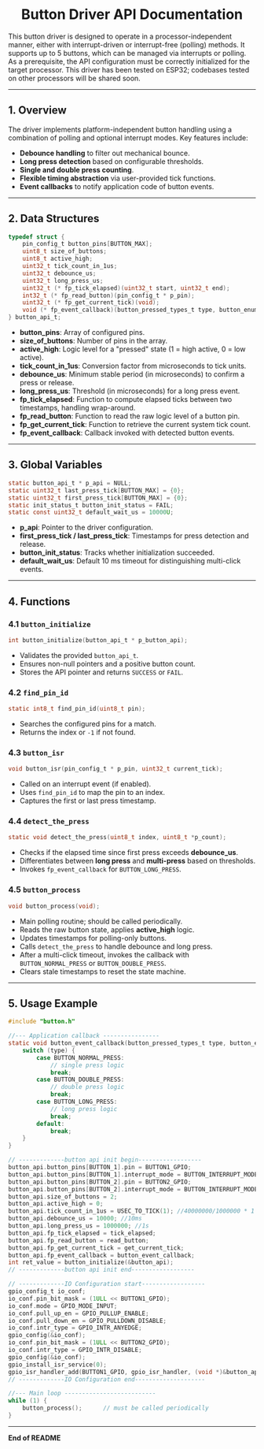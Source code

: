 <h1 align="center">Button Driver API Documentation</h1>

This button driver is designed to operate in a processor-independent manner, either with interrupt-driven or interrupt-free (polling) methods. 
It supports up to 5 buttons, which can be managed via interrupts or polling. As a prerequisite, the API configuration must be correctly initialized for the target processor.
This driver has been tested on ESP32; codebases tested on other processors will be shared soon.

---

## 1. Overview

The driver implements platform-independent button handling using a combination of polling and optional interrupt modes. Key features include:

* **Debounce handling** to filter out mechanical bounce.
* **Long press detection** based on configurable thresholds.
* **Single and double press counting**.
* **Flexible timing abstraction** via user-provided tick functions.
* **Event callbacks** to notify application code of button events.

---

## 2. Data Structures

```c
typedef struct {
    pin_config_t button_pins[BUTTON_MAX];
    uint8_t size_of_buttons;
    uint8_t active_high;
    uint32_t tick_count_in_1us;
    uint32_t debounce_us;
    uint32_t long_press_us;
    uint32_t (* fp_tick_elapsed)(uint32_t start, uint32_t end);
    int32_t (* fp_read_button)(pin_config_t * p_pin);
    uint32_t (* fp_get_current_tick)(void);
    void (* fp_event_callback)(button_pressed_types_t type, button_enum button_id);
} button_api_t;
```

* **button\_pins**: Array of configured pins.
* **size\_of\_buttons**: Number of pins in the array.
* **active\_high**: Logic level for a "pressed" state (1 = high active, 0 = low active).
* **tick\_count\_in\_1us**: Conversion factor from microseconds to tick units.
* **debounce\_us**: Minimum stable period (in microseconds) to confirm a press or release.
* **long\_press\_us**: Threshold (in microseconds) for a long press event.
* **fp\_tick\_elapsed**: Function to compute elapsed ticks between two timestamps, handling wrap-around.
* **fp\_read\_button**: Function to read the raw logic level of a button pin.
* **fp\_get\_current\_tick**: Function to retrieve the current system tick count.
* **fp\_event\_callback**: Callback invoked with detected button events.

---

## 3. Global Variables

```c
static button_api_t * p_api = NULL;
static uint32_t last_press_tick[BUTTON_MAX] = {0};
static uint32_t first_press_tick[BUTTON_MAX] = {0};
static init_status_t button_init_status = FAIL;
static const uint32_t default_wait_us = 10000U;
```

* **p\_api**: Pointer to the driver configuration.
* **first\_press\_tick / last\_press\_tick**: Timestamps for press detection and release.
* **button\_init\_status**: Tracks whether initialization succeeded.
* **default\_wait\_us**: Default 10 ms timeout for distinguishing multi-click events.

---

## 4. Functions

### 4.1 `button_initialize`

```c
int button_initialize(button_api_t * p_button_api);
```

* Validates the provided `button_api_t`.
* Ensures non-null pointers and a positive button count.
* Stores the API pointer and returns `SUCCESS` or `FAIL`.

### 4.2 `find_pin_id`

```c
static int8_t find_pin_id(uint8_t pin);
```

* Searches the configured pins for a match.
* Returns the index or `-1` if not found.

### 4.3 `button_isr`

```c
void button_isr(pin_config_t * p_pin, uint32_t current_tick);
```

* Called on an interrupt event (if enabled).
* Uses `find_pin_id` to map the pin to an index.
* Captures the first or last press timestamp.

### 4.4 `detect_the_press`

```c
static void detect_the_press(uint8_t index, uint8_t *p_count);
```

* Checks if the elapsed time since first press exceeds **debounce\_us**.
* Differentiates between **long press** and **multi-press** based on thresholds.
* Invokes `fp_event_callback` for `BUTTON_LONG_PRESS`.

### 4.5 `button_process`

```c
void button_process(void);
```

* Main polling routine; should be called periodically.
* Reads the raw button state, applies **active\_high** logic.
* Updates timestamps for polling-only buttons.
* Calls `detect_the_press` to handle debounce and long press.
* After a multi-click timeout, invokes the callback with `BUTTON_NORMAL_PRESS` or `BUTTON_DOUBLE_PRESS`.
* Clears stale timestamps to reset the state machine.

---

## 5. Usage Example

```c
#include "button.h"

//--- Application callback ----------------
static void button_event_callback(button_pressed_types_t type, button_enum button_id){
    switch (type) {
        case BUTTON_NORMAL_PRESS:
            // single press logic
            break;
        case BUTTON_DOUBLE_PRESS:
            // double press logic
            break;
        case BUTTON_LONG_PRESS:
            // long press logic
            break;
        default:
            break;
    }
}

// -------------button api init begin------------------
button_api.button_pins[BUTTON_1].pin = BUTTON1_GPIO;
button_api.button_pins[BUTTON_1].interrupt_mode = BUTTON_INTERRUPT_MODE_BOTH_EDGES;
button_api.button_pins[BUTTON_2].pin = BUTTON2_GPIO;
button_api.button_pins[BUTTON_2].interrupt_mode = BUTTON_INTERRUPT_MODE_NONE;
button_api.size_of_buttons = 2;
button_api.active_high = 0;
button_api.tick_count_in_1us = USEC_TO_TICK(1); //40000000/1000000 * 1 40MHz
button_api.debounce_us = 10000; //10ms
button_api.long_press_us = 1000000; //1s
button_api.fp_tick_elapsed = tick_elapsed;
button_api.fp_read_button = read_button;
button_api.fp_get_current_tick = get_current_tick;
button_api.fp_event_callback = button_event_callback;
int ret_value = button_initialize(&button_api);
// -------------button api init end------------------

// -------------IO Configuration start------------------
gpio_config_t io_conf;
io_conf.pin_bit_mask = (1ULL << BUTTON1_GPIO);
io_conf.mode = GPIO_MODE_INPUT;
io_conf.pull_up_en = GPIO_PULLUP_ENABLE;
io_conf.pull_down_en = GPIO_PULLDOWN_DISABLE;
io_conf.intr_type = GPIO_INTR_ANYEDGE;
gpio_config(&io_conf);
io_conf.pin_bit_mask = (1ULL << BUTTON2_GPIO);
io_conf.intr_type = GPIO_INTR_DISABLE;
gpio_config(&io_conf);
gpio_install_isr_service(0);
gpio_isr_handler_add(BUTTON1_GPIO, gpio_isr_handler, (void *)&button_api.button_pins[0]);
// -------------IO Configuration end--------------------

//--- Main loop --------------------------
while (1) {
    button_process();      // must be called periodically
}
```

---

**End of README**
